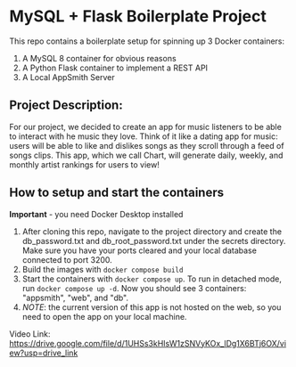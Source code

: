 # MySQL + Flask Boilerplate Project

This repo contains a boilerplate setup for spinning up 3 Docker containers: 
1. A MySQL 8 container for obvious reasons
1. A Python Flask container to implement a REST API
1. A Local AppSmith Server

## Project Description:
For our project, we decided to create an app for music listeners to be able to interact with he music they love. Think of it like a dating app for music: users will be able to like and dislikes songs as they scroll through a feed of songs clips. This app, which we call Chart, will generate daily, weekly, and monthly artist rankings for users to view!

## How to setup and start the containers
**Important** - you need Docker Desktop installed
1. After cloning this repo, navigate to the project directory and create the db_password.txt and db_root_password.txt under the secrets directory. Make sure you have your ports cleared and your local database connected to port 3200.
2. Build the images with `docker compose build`
3. Start the containers with `docker compose up`.  To run in detached mode, run `docker compose up -d`. Now you should see 3 containers: "appsmith", "web", and "db". 
4. *NOTE*: the current version of this app is not hosted on the web, so you need to open the app on your local machine. 

Video Link: 
https://drive.google.com/file/d/1UHSs3kHIsW1zSNVyKOx_lDg1X6BTj6OX/view?usp=drive_link

